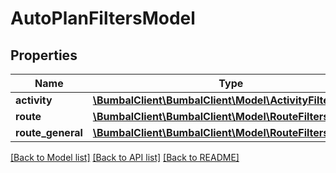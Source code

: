 # AutoPlanFiltersModel

## Properties
Name | Type | Description | Notes
------------ | ------------- | ------------- | -------------
**activity** | [**\BumbalClient\BumbalClient\Model\ActivityFiltersModel**](ActivityFiltersModel.md) |  | [optional] 
**route** | [**\BumbalClient\BumbalClient\Model\RouteFiltersModel**](RouteFiltersModel.md) |  | [optional] 
**route_general** | [**\BumbalClient\BumbalClient\Model\RouteFiltersModel**](RouteFiltersModel.md) |  | [optional] 

[[Back to Model list]](../README.md#documentation-for-models) [[Back to API list]](../README.md#documentation-for-api-endpoints) [[Back to README]](../README.md)


